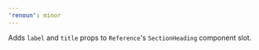 ```yaml
---
'renoun': minor
---
```


Adds `label` and `title` props to `Reference`'s `SectionHeading` component slot.
